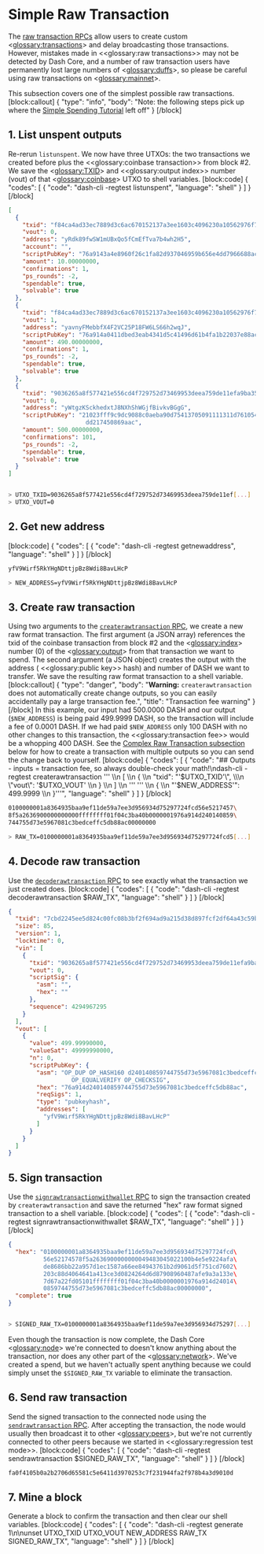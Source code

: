 # Simple Raw Transaction

The [raw transaction RPCs](core-api-ref-remote-procedure-calls-raw-transactions) allow users to create custom <<glossary:transactions>> and delay broadcasting those transactions. However, mistakes made in <<glossary:raw transactions>> may not be detected by Dash Core, and a number of raw transaction users have permanently lost large numbers of <<glossary:duffs>>, so please be careful using raw transactions on <<glossary:mainnet>>.

This subsection covers one of the simplest possible raw transactions.
[block:callout]
{
  "type": "info",
  "body": "Note: the following steps pick up where the [Simple Spending Tutorial](core-examples-transaction-tutorial-simple-spending) left off"
}
[/block]
## 1. List unspent outputs

Re-rerun `listunspent`. We now have three UTXOs: the two transactions we created before plus the <<glossary:coinbase transaction>> from block #2. We save the <<glossary:TXID>> and <<glossary:output index>> number (vout) of that <<glossary:coinbase>> UTXO to shell variables.
[block:code]
{
  "codes": [
    {
      "code": "dash-cli -regtest listunspent",
      "language": "shell"
    }
  ]
}
[/block]
``` json
[
  {
    "txid": "f84ca4ad33ec7889d3c6ac670152137a3ee1603c4096230a10562976f700d130",
    "vout": 0,
    "address": "yRdk89fwSW1mUBxQo5fCmEfTva7b4wh2H5",
    "account": "",
    "scriptPubKey": "76a9143a4e8960f26c1fa82d937046959b656e4dd7966688ac",
    "amount": 10.00000000,
    "confirmations": 1,
    "ps_rounds": -2,
    "spendable": true,
    "solvable": true
  },
  {
    "txid": "f84ca4ad33ec7889d3c6ac670152137a3ee1603c4096230a10562976f700d130",
    "vout": 1,
    "address": "yavnyFMebbfX4F2VC25P18FW6LS66h2wqJ",
    "scriptPubKey": "76a914a0411dbed3eab4341d5c41496d61b4fa1b22037e88ac",
    "amount": 490.00000000,
    "confirmations": 1,
    "ps_rounds": -2,
    "spendable": true,
    "solvable": true
  },
  {
    "txid": "9036265a8f577421e556cd4f729752d73469953deea759de11efa9ba354936a8",
    "vout": 0,
    "address": "yWtgzKSckhedxtJ8NXhShWGjfBivkvBGgG",
    "scriptPubKey": "21023fff9c9dc9088c0aeba90d75413705091111311d761054de23ac\
                      dd217450869aac",
    "amount": 500.00000000,
    "confirmations": 101,
    "ps_rounds": -2,
    "spendable": true,
    "solvable": true
  }
]
```

``` bash

> UTXO_TXID=9036265a8f577421e556cd4f729752d73469953deea759de11ef[...]
> UTXO_VOUT=0
```

## 2. Get new address
[block:code]
{
  "codes": [
    {
      "code": "dash-cli -regtest getnewaddress",
      "language": "shell"
    }
  ]
}
[/block]
``` bash
yfV9Wirf5RkYHgNDttjpBz8Wdi8BavLHcP

> NEW_ADDRESS=yfV9Wirf5RkYHgNDttjpBz8Wdi8BavLHcP
```

## 3. Create raw transaction

Using two arguments to the [`createrawtransaction` RPC](core-api-ref-remote-procedure-calls-raw-transactions#createrawtransaction), we create a new raw format transaction. The first argument (a JSON array) references the txid of the coinbase transaction from block #2 and the <<glossary:index>> number (0) of the <<glossary:output>> from that transaction we want to spend. The second argument (a JSON object) creates the output with the address ( <<glossary:public key>> hash) and number of DASH we want to transfer. We save the resulting raw format transaction to a shell variable.
[block:callout]
{
  "type": "danger",
  "body": "**Warning:** `createrawtransaction` does not automatically create change outputs, so you can easily accidentally pay a large transaction fee.",
  "title": "Transaction fee warning"
}
[/block]
In this example, our input had 500.0000 DASH and our output (`$NEW_ADDRESS`) is being paid 499.9999 DASH, so the transaction will include a fee of 0.0001 DASH. If we had paid `$NEW_ADDRESS` only 100 DASH with no other changes to this transaction, the <<glossary:transaction fee>> would be a whopping 400 DASH. See the [Complex Raw Transaction subsection](/docs/core-examples-transaction-tutorial-complex-raw-transaction) below for how to create a transaction with multiple outputs so you can send the change back to yourself.
[block:code]
{
  "codes": [
    {
      "code": "## Outputs - inputs = transaction fee, so always double-check your math!\ndash-cli -regtest createrawtransaction ''' \\\n    [ \\\n      { \\\n        \"txid\": \"'$UTXO_TXID'\", \\\n        \"vout\": '$UTXO_VOUT' \\\n      } \\\n    ] \\\n    ''' ''' \\\n    { \\\n      \"'$NEW_ADDRESS'\": 499.9999 \\\n    }'''",
      "language": "shell"
    }
  ]
}
[/block]
``` bash
0100000001a8364935baa9ef11de59a7ee3d956934d75297724fcd56e5217457\
8f5a2636900000000000ffffffff01f04c3ba40b0000001976a914d240140859\
744755d73e5967081c3bedceffc5db88ac00000000

> RAW_TX=0100000001a8364935baa9ef11de59a7ee3d956934d75297724fcd5[...]
```

## 4. Decode raw transaction

Use the [`decoderawtransaction` RPC](core-api-ref-remote-procedure-calls-raw-transactions#decoderawtransaction) to see exactly what the transaction we just created does.
[block:code]
{
  "codes": [
    {
      "code": "dash-cli -regtest decoderawtransaction $RAW_TX",
      "language": "shell"
    }
  ]
}
[/block]
``` json
{
  "txid": "7cbd2245ee5d824c00fc08b3bf2f694ad9a215d38d897fcf2df64a43c59bb97b",
  "size": 85,
  "version": 1,
  "locktime": 0,
  "vin": [
    {
      "txid": "9036265a8f577421e556cd4f729752d73469953deea759de11efa9ba354936a8",
      "vout": 0,
      "scriptSig": {
        "asm": "",
        "hex": ""
      },
      "sequence": 4294967295
    }
  ],
  "vout": [
    {
      "value": 499.99990000,
      "valueSat": 49999990000,
      "n": 0,
      "scriptPubKey": {
        "asm": "OP_DUP OP_HASH160 d240140859744755d73e5967081c3bedceffc5db\
                  OP_EQUALVERIFY OP_CHECKSIG",
        "hex": "76a914d240140859744755d73e5967081c3bedceffc5db88ac",
        "reqSigs": 1,
        "type": "pubkeyhash",
        "addresses": [
          "yfV9Wirf5RkYHgNDttjpBz8Wdi8BavLHcP"
        ]
      }
    }
  ]
}
```

## 5. Sign transaction

Use the [`signrawtransactionwithwallet` RPC](core-api-ref-remote-procedure-calls-wallet#signrawtransactionwithwallet) to sign the transaction created by `createrawtransaction` and save the returned "hex" raw format signed transaction to a shell variable.
[block:code]
{
  "codes": [
    {
      "code": "dash-cli -regtest signrawtransactionwithwallet $RAW_TX",
      "language": "shell"
    }
  ]
}
[/block]
``` json
{
  "hex": "0100000001a8364935baa9ef11de59a7ee3d956934d75297724fcd\
          56e52174578f5a2636900000000049483045022100b4e5e9224afa\
          de8686bb22a957d1ec1587a66ee84943761b2d9061d5f751cd7602\
          203c88d4064641a413ce3d0824264d6d87908960487afe9a3a133e\
          7d67a22fd05101ffffffff01f04c3ba40b0000001976a914d24014\
          0859744755d73e5967081c3bedceffc5db88ac00000000",
  "complete": true
}
```
``` bash

> SIGNED_RAW_TX=0100000001a8364935baa9ef11de59a7ee3d956934d75297[...]
```

Even though the transaction is now complete, the Dash Core <<glossary:node>> we're connected to doesn't know anything about the transaction, nor does any other part of the <<glossary:network>>. We've created a spend, but we haven't actually spent anything because we could simply unset the `$SIGNED_RAW_TX` variable to eliminate the transaction.

## 6. Send raw transaction

Send the signed transaction to the connected node using the [`sendrawtransaction` RPC](core-api-ref-remote-procedure-calls-raw-transactions#sendrawtransaction). After accepting the transaction, the node would usually then broadcast it to other <<glossary:peers>>, but we're not currently connected to other peers because we started in <<glossary:regression test mode>>.
[block:code]
{
  "codes": [
    {
      "code": "dash-cli -regtest sendrawtransaction $SIGNED_RAW_TX",
      "language": "shell"
    }
  ]
}
[/block]
``` bash
fa0f4105b0a2b2706d65581c5e6411d3970253c7f231944fa2f978b4a3d9010d
```

## 7. Mine a block

Generate a block to confirm the transaction and then clear our shell variables.
[block:code]
{
  "codes": [
    {
      "code": "dash-cli -regtest generate 1\n\nunset UTXO_TXID UTXO_VOUT NEW_ADDRESS RAW_TX SIGNED_RAW_TX",
      "language": "shell"
    }
  ]
}
[/block]
